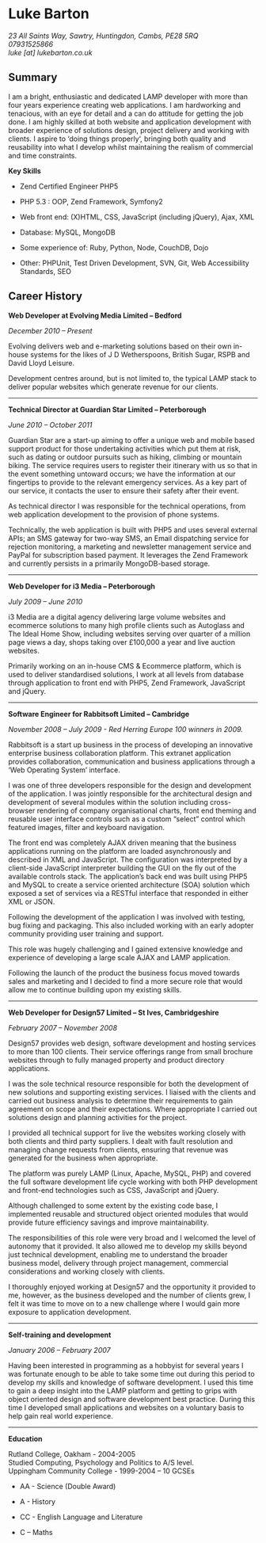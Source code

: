 Luke Barton
===========

_23 All Saints Way, Sawtry, Huntingdon, Cambs, PE28 5RQ  
07931525866  
luke [at] lukebarton.co.uk_

Summary
-------

I am a bright, enthusiastic and dedicated LAMP developer with more than four years experience creating web applications.  I am hardworking and tenacious, with an eye for detail and a can do attitude for getting the job done. I am highly skilled at both website and application development with broader experience of solutions design, project delivery and working with clients. I aspire to ‘doing things properly‘, bringing both quality and reusability into what I develop whilst maintaining the realism of commercial and time constraints. 

**Key Skills**

* Zend Certified Engineer PHP5

* PHP 5.3 : OOP, Zend Framework, Symfony2

* Web front end: (X)HTML, CSS, JavaScript (including jQuery), Ajax, XML

* Database: MySQL, MongoDB

* Some experience of: Ruby, Python, Node, CouchDB, Dojo

* Other: PHPUnit, Test Driven Development, SVN, Git, Web Accessibility Standards, SEO 

Career History
--------------

**Web Developer at Evolving Media Limited – Bedford**

_December 2010 – Present_

Evolving delivers web and e-marketing solutions based on their own in-house systems for the likes of J D Wetherspoons, British Sugar, RSPB and David Lloyd Leisure.

Development centres around, but is not limited to, the typical LAMP stack to deliver popular websites which generate revenue for our clients.

---

**Technical Director at Guardian Star Limited – Peterborough**

_June 2010 – October 2011_

Guardian Star are a start-up aiming to offer a unique web and mobile based support product for those undertaking activities which put them at risk, such as dating or outdoor pursuits such as hiking, climbing or mountain biking. The service requires users to register their itinerary with us so that in the event something untoward occurs; we have the information at our fingertips to provide to the relevant emergency services. As a key part of our service, it contacts the user to ensure their safety after their event.

As technical director I was responsible for the technical operations, from web application development to the provision of phone systems. 

Technically, the web application is built with PHP5 and uses several external APIs; an SMS gateway for two-way SMS, an Email dispatching service for rejection monitoring, a marketing and newsletter management service and PayPal for subscription based payment. It leverages the Zend Framework and currently persists in a primarily MongoDB-based storage.

---

**Web Developer for i3 Media – Peterborough**

_July 2009 – June 2010_

i3 Media are a digital agency delivering large volume websites and ecommerce solutions to many high profile clients such as Autoglass and The Ideal Home Show, including websites serving over quarter of a million page views a day, shops taking over £100,000 a year and live auction websites. 

Primarily working on an in-house CMS & Ecommerce platform, which is used to deliver standardised solutions, I work at all levels from database through application to front end with PHP5, Zend Framework, JavaScript and jQuery.

---

**Software Engineer for Rabbitsoft Limited – Cambridge**

_November 2008 – July 2009 - Red Herring Europe 100 winners in 2009._

Rabbitsoft is a start up business in the process of developing an innovative enterprise business collaboration platform. This extranet application provides collaboration, communication and business applications through a ‘Web Operating System’ interface.

I was one of three developers responsible for the design and development of the application.  I was jointly responsible for the architectural design and development of several modules within the solution including cross-browser rendering of company organisational charts, front end theming and reusable user interface controls such as a custom “select” control which featured images, filter and keyboard navigation.

The front end was completely AJAX driven meaning that the business applications running on the platform are loaded asynchronously and described in XML and JavaScript. The configuration was interpreted by a client-side JavaScript interpreter building the GUI on the fly out of the available controls stack.  The application’s back end was built using PHP5 and MySQL to create a service oriented architecture (SOA) solution which exposed a set of services via a RESTful interface that responded in either XML or JSON.

Following the development of the application I was involved with testing, bug fixing and packaging. This also included working with an early adopter community providing user training and support.

This role was hugely challenging and I gained extensive knowledge and experience of developing a large scale AJAX and LAMP application. 

Following the launch of the product the business focus moved towards sales and marketing and I decided to find a more secure role that would allow me to continue building upon my existing skills.

---

**Web Developer for Design57 Limited – St Ives, Cambridgeshire**

_February 2007 – November 2008_

Design57 provides web design, software development and hosting services to more than 100 clients.  Their service offerings range from small brochure websites through to fully managed property and product directory applications.

I was the sole technical resource responsible for both the development of new solutions and supporting existing services.  I liaised with the clients and carried out business analysis to determine their requirements to gain agreement on scope and their expectations. Where appropriate I carried out solutions design and planning activities for the project.  

I provided all technical support for live the websites working closely with both clients and third party suppliers. I dealt with fault resolution and managing change requests from clients, ensuring that revenue was generated for the business when appropriate.

The platform was purely LAMP (Linux, Apache, MySQL, PHP) and covered the full software development life cycle working with both PHP development and front-end technologies such as CSS, JavaScript and jQuery.

Although challenged to some extent by the existing code base, I implemented reusable and structured object oriented modules that would provide future efficiency savings and improve maintainability.

The responsibilities of this role were very broad and I welcomed the level of autonomy that it provided. It also allowed me to develop my skills beyond just technical development, enabling me to understand the broader business model, delivery through project management, commercial considerations and working closely with clients. 

I thoroughly enjoyed working at Design57 and the opportunity it provided to me, however, as the business developed and the number of clients grew, I felt it was time to move on to a new challenge where I would gain more exposure to application development.

---

**Self-training and development**

_January 2006 – February 2007_

Having been interested in programming as a hobbyist for several years I was fortunate enough to be able to take some time out during this period to develop my skills and knowledge of software development.  I used this time to gain a deep insight into the LAMP platform and getting to grips with object oriented design and software development best practice. During this time I developed small applications and websites on a voluntary basis to help gain real world experience.  

---

**Education**

Rutland College, Oakham - 2004-2005  
Studied Computing, Psychology and Politics to A/S level.  
Uppingham Community College - 1999-2004 – 10 GCSEs

* AA - Science (Double Award)

* A - History

* CC - English Language and Literature 

* C – Maths